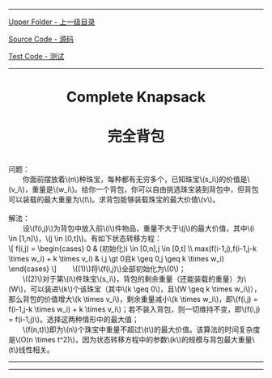 <script type="text/javascript" async src="//cdn.bootcss.com/mathjax/2.7.0/MathJax.js?config=TeX-AMS-MML_HTMLorMML"></script>
<script type="text/javascript" async src="https://cdnjs.cloudflare.com/ajax/libs/mathjax/2.7.1/MathJax.js?config=TeX-MML-AM_CHTML"></script>


--------
[Upper Folder - 上一级目录](../../)

[Source Code - 源码](https://github.com/zhaochenyou/Way-to-Algorithm/blob/master/src/DataStructure/CompleteKnapsack.hpp)

[Test Code - 测试](https://github.com/zhaochenyou/Way-to-Algorithm/blob/master/src/DataStructure/CompleteKnapsack.cpp)


--------

<div>
<h1 align="center">Complete Knapsack</h1>
<h1 align="center">完全背包</h1>
<br>
问题： <br>
&emsp;&emsp;你面前摆放着\(n\)种珠宝，每种都有无穷多个，已知珠宝\(s_i\)的价值是\(v_i\)，重量是\(w_i\)。给你一个背包，你可以自由挑选珠宝装到背包中，但背包可以装载的最大重量为\(t\)。求背包能够装载珠宝的最大价值\(v\)。 <br>
<br>
解法： <br>
&emsp;&emsp;设\(f(i,j)\)为背包中放入前\(i\)件物品，重量不大于\(j\)的最大价值，其中\(i \in [1,n]\)，\(j \in [0,t]\)。有如下状态转移方程： <br>
\[
f(i,j) =
\begin{cases}
0 & (初始化)i \in [0,n],j \in [0,t] \\
max(f(i-1,j),f(i-1,j-k \times w_i) + k \times v_i) & i,j \gt 0且k \geq 0,j \geq k \times w_i)
\end{cases}
\]
&emsp;&emsp;\((1)\)将\(f(i,j)\)全部初始化为\(0\)； <br>
&emsp;&emsp;\((2)\)对于第\(i\)件珠宝\(s_i\)，背包的剩余重量（还能装载的重量）为\(W\)，可以装进\(k\)个该珠宝（其中\(k \geq 0\)，且\(W \geq k \times w_i\)），那么背包的价值增大\(k \times v_i\)，剩余重量减小\(k \times w_i\)，即\(f(i,j) = f(i-1,j-k \times w_i) + k \times v_i\)；若不装入背包，则一切维持不变，即\(f(i,j) = f(i-1,j)\)。选择这两种情形中的最大值； <br>
&emsp;&emsp;\(f(n,t)\)即为\(n\)个珠宝中重量不超过\(t\)的最大价值。该算法的时间复杂度是\(O(n \times t^2)\)，因为状态转移方程中的参数\(k\)的规模与背包最大重量\(t\)线性相关。 <br>
</div>


--------
--------
